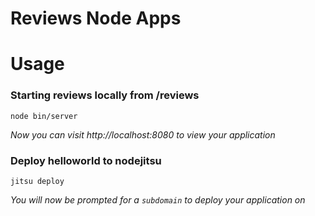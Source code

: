 # Reviews Node Apps

# Usage

### Starting reviews locally from /reviews

    node bin/server

*Now you can visit http://localhost:8080 to view your application*

### Deploy helloworld to nodejitsu

    jitsu deploy

*You will now be prompted for a `subdomain` to deploy your application on*
